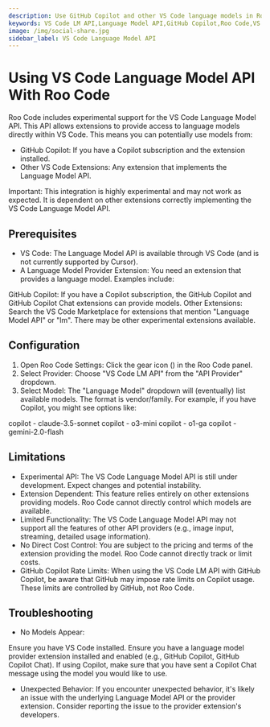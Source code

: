 ```yaml
---
description: Use GitHub Copilot and other VS Code language models in Roo Code through the experimental Language Model API integration.
keywords: VS Code LM API,Language Model API,GitHub Copilot,Roo Code,VS Code extensions,AI models,experimental features
image: /img/social-share.jpg
sidebar_label: VS Code Language Model API
---
```


# Using VS Code Language Model API With Roo Code


Roo Code includes experimental support for the VS Code Language Model API. This API allows extensions to provide access to language models directly within VS Code.  This means you can potentially use models from:


- GitHub Copilot: If you have a Copilot subscription and the extension installed.
- Other VS Code Extensions: Any extension that implements the Language Model API.


Important: This integration is highly experimental and may not work as expected.  It is dependent on other extensions correctly implementing the VS Code Language Model API.



## Prerequisites​


- VS Code:  The Language Model API is available through VS Code (and is not currently supported by Cursor).
- A Language Model Provider Extension:  You need an extension that provides a language model.  Examples include:

GitHub Copilot:  If you have a Copilot subscription, the GitHub Copilot and GitHub Copilot Chat extensions can provide models.
Other Extensions:  Search the VS Code Marketplace for extensions that mention "Language Model API" or "lm".  There may be other experimental extensions available.





## Configuration​


1. Open Roo Code Settings: Click the gear icon () in the Roo Code panel.
2. Select Provider: Choose "VS Code LM API" from the "API Provider" dropdown.
3. Select Model:  The "Language Model" dropdown will (eventually) list available models. The format is vendor/family. For example, if you have Copilot, you might see options like:

copilot - claude-3.5-sonnet
copilot - o3-mini
copilot - o1-ga
copilot - gemini-2.0-flash





## Limitations​


- Experimental API:  The VS Code Language Model API is still under development.  Expect changes and potential instability.
- Extension Dependent:  This feature relies entirely on other extensions providing models.  Roo Code cannot directly control which models are available.
- Limited Functionality:  The VS Code Language Model API may not support all the features of other API providers (e.g., image input, streaming, detailed usage information).
- No Direct Cost Control:  You are subject to the pricing and terms of the extension providing the model.  Roo Code cannot directly track or limit costs.
- GitHub Copilot Rate Limits: When using the VS Code LM API with GitHub Copilot, be aware that GitHub may impose rate limits on Copilot usage. These limits are controlled by GitHub, not Roo Code.



## Troubleshooting​


- No Models Appear:

Ensure you have VS Code installed.
Ensure you have a language model provider extension installed and enabled (e.g., GitHub Copilot, GitHub Copilot Chat).
If using Copilot, make sure that you have sent a Copilot Chat message using the model you would like to use.


- Unexpected Behavior:  If you encounter unexpected behavior, it's likely an issue with the underlying Language Model API or the provider extension.  Consider reporting the issue to the provider extension's developers.